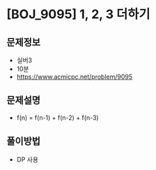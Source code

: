 # [BOJ_9095] 1, 2, 3 더하기

## 문제정보
- 실버3
- 10분
- https://www.acmicpc.net/problem/9095

## 문제설명
- f(n) = f(n-1) + f(n-2) + f(n-3)

## 풀이방법
- DP 사용